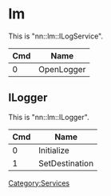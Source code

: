 # lm

This is "nn::lm::ILogService".

| Cmd | Name       |
| --- | ---------- |
| 0   | OpenLogger |

## ILogger

This is "nn::lm::ILogger".

| Cmd | Name           |
| --- | -------------- |
| 0   | Initialize     |
| 1   | SetDestination |

[Category:Services](Category:Services "wikilink")
